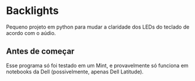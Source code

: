# Backlights

Pequeno projeto em python para mudar a claridade dos LEDs do teclado de acordo com o aúdio.

## Antes de começar

Esse programa só foi testado em um Mint, e provavelmente só funciona em notebooks da Dell (possivelmente, apenas Dell Latitude).